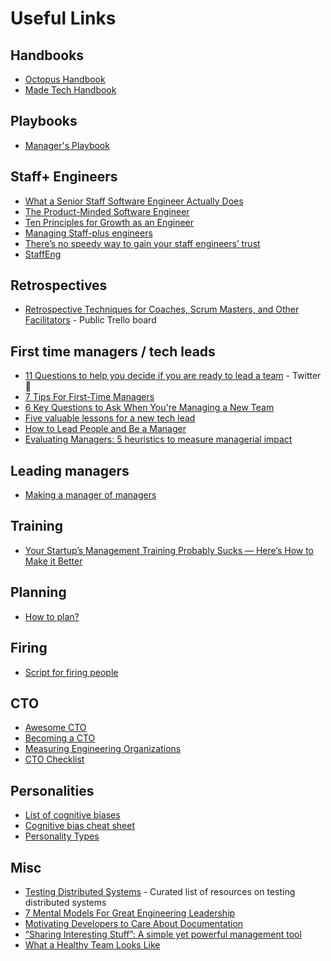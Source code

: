 # Useful Links

## Handbooks
- [Octopus Handbook](https://handbook.octopus.com/)
- [Made Tech Handbook](https://github.com/madetech/handbook)

## Playbooks
- [Manager's Playbook](https://github.com/ksindi/managers-playbook)

## Staff+ Engineers
- [What a Senior Staff Software Engineer Actually Does](https://medium.com/box-tech-blog/what-a-senior-staff-software-engineer-actually-does-f3fc140d5f33)
- [The Product-Minded Software Engineer](https://blog.pragmaticengineer.com/the-product-minded-engineer/)
- [Ten Principles for Growth as an Engineer](https://medium.com/@daniel.heller/ten-principles-for-growth-69015e08c35b)
- [Managing Staff-plus engineers](https://lethain.com/managing-staff-plus-engineers/)
- [There’s no speedy way to gain your staff engineers’ trust](https://leaddev.com/culture-engagement-motivation/how-slowly-build-trust-your-staff-engineers)
- [StaffEng](https://staffeng.com/)

## Retrospectives
- [Retrospective Techniques for Coaches, Scrum Masters, and Other Facilitators](https://trello.com/b/40BwQg57/retrospective-techniques-for-coaches-scrum-masters-and-other-facilitators) - Public Trello board

## First time managers / tech leads
- [11 Questions to help you decide if you are ready to lead a team](https://twitter.com/mrjacobespi/status/1507734131194884108?s=12&t=Kz7OUFQcQ2m2sZ_FerAtOA) - Twitter 🧵
- [7 Tips For First-Time Managers](https://getlighthouse.com/blog/first-time-managers/)
- [6 Key Questions to Ask When You're Managing a New Team](https://getlighthouse.com/blog/managing-a-new-team)
- [Five valuable lessons for a new tech lead](https://leaddev.com/professional-development/five-valuable-lessons-new-tech-lead)
- [How to Lead People and Be a Manager](https://docs.google.com/document/d/1R1O0OEsQpZcBcLheRlomDrmR2tyEpdRNFnjbLALmbH4/edit#)
- [Evaluating Managers: 5 heuristics to measure managerial impact](https://abdulapopoola.com/2023/01/09/evaluating-managers-5-heuristics-to-measure-managerial-impact)

## Leading managers
- [Making a manager of managers](https://leaddev.com/upcoming-articles/making-manager-managers)

## Training
- [Your Startup’s Management Training Probably Sucks — Here’s How to Make it Better](https://review.firstround.com/your-startups-management-training-probably-sucks-heres-how-to-make-it-better)

## Planning
- [How to plan?](https://kellanem.com/notes/how-to-plan)

## Firing
- [Script for firing people](https://medium.com/better-humans/script-for-firing-people-bf470f928040)

## CTO
- [Awesome CTO](https://github.com/kuchin/awesome-cto)
- [Becoming a CTO](https://blog.kevingoldsmith.com/2021/11/01/becoming-a-cto/)
- [Measuring Engineering Organizations](https://lethain.com/measuring-engineering-organizations)
- [CTO Checklist](https://medium.com/@tom-neal/cto-checklist-1a2ef3d6502)

## Personalities
- [List of cognitive biases](https://en.wikipedia.org/wiki/List_of_cognitive_biases)
- [Cognitive bias cheat sheet](https://betterhumans.pub/cognitive-bias-cheat-sheet-55a472476b18#.xfg7ol1qu)
- [Personality Types](https://www.16personalities.com/personality-types)

## Misc
- [Testing Distributed Systems](https://asatarin.github.io/testing-distributed-systems) - Curated list of resources on testing distributed systems
- [7 Mental Models For Great Engineering Leadership](https://athenian.com/blog/7-mental-models-for-great-engineering-leadership)
- [Motivating Developers to Care About Documentation](https://getdx.com/best-practices/documentation-culture-engineering)
- [“Sharing Interesting Stuff”: A simple yet powerful management tool](https://medium.com/shipup-blog/sharing-interesting-stuff-a-simple-yet-powerful-management-tool-771d3c2b39b7)
- [What a Healthy Team Looks Like](https://hpdailyrant.medium.com/what-a-healthy-team-looks-like-637e63e30edb)

